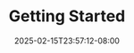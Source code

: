 ---
weight: 999
title: "Getting Started"
description: ""
icon: "article"
date: "2025-02-15T23:57:12-08:00"
lastmod: "2025-02-15T23:57:12-08:00"
draft: true
toc: true
---